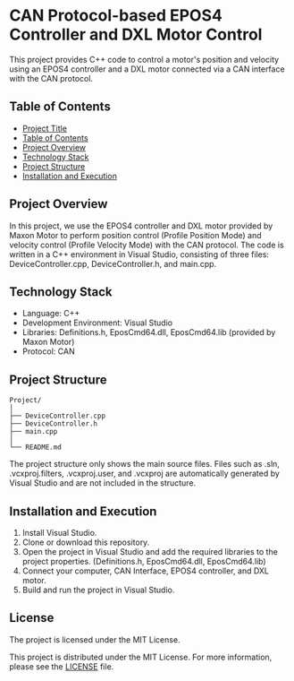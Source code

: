 # CAN Protocol-based EPOS4 Controller and DXL Motor Control

This project provides C++ code to control a motor's position and velocity using an EPOS4 controller and a DXL motor connected via a CAN interface with the CAN protocol.

## Table of Contents

- [Project Title](#CAN-Protocol-based-EPOS4-Controller-and-DXL-Motor-Control)
- [Table of Contents](#table-of-contents)
- [Project Overview](#project-overview)
- [Technology Stack](#technology-stack)
- [Project Structure](#project-structure)
- [Installation and Execution](#installation-and-execution)

## Project Overview

In this project, we use the EPOS4 controller and DXL motor provided by Maxon Motor to perform position control (Profile Position Mode) and velocity control (Profile Velocity Mode) with the CAN protocol. The code is written in a C++ environment in Visual Studio, consisting of three files: DeviceController.cpp, DeviceController.h, and main.cpp.

## Technology Stack

- Language: C++
- Development Environment: Visual Studio
- Libraries: Definitions.h, EposCmd64.dll, EposCmd64.lib (provided by Maxon Motor)
- Protocol: CAN

## Project Structure

    Project/
    │
    ├── DeviceController.cpp
    ├── DeviceController.h
    ├── main.cpp
    │
    └── README.md


The project structure only shows the main source files. Files such as .sln, .vcxproj.filters, .vcxproj.user, and .vcxproj are automatically generated by Visual Studio and are not included in the structure.

## Installation and Execution

1. Install Visual Studio.
2. Clone or download this repository.
3. Open the project in Visual Studio and add the required libraries to the project properties. (Definitions.h, EposCmd64.dll, EposCmd64.lib)
4. Connect your computer, CAN Interface, EPOS4 controller, and DXL motor.
5. Build and run the project in Visual Studio.

## License

The project is licensed under the MIT License.

This project is distributed under the MIT License. For more information, please see the [LICENSE](LICENSE) file.
